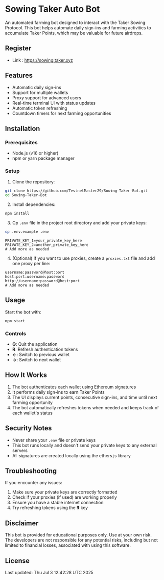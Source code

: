 # Sowing Taker Auto Bot

An automated farming bot designed to interact with the Taker Sowing Protocol. This bot helps automate daily sign-ins and farming activities to accumulate Taker Points, which may be valuable for future airdrops.

## Register

- Link : https://sowing.taker.xyz

## Features

- Automatic daily sign-ins
- Support for multiple wallets
- Proxy support for advanced users
- Real-time terminal UI with status updates
- Automatic token refreshing
- Countdown timers for next farming opportunities

## Installation

### Prerequisites

- Node.js (v16 or higher)
- npm or yarn package manager

### Setup

1. Clone the repository:

```bash
git clone https://github.com/TestnetMaster29/Sowing-Taker-Bot.git
cd Sowing-Taker-Bot
```

2. Install dependencies:

```bash
npm install
```

3. Cp  `.env` file in the project root directory and add your private keys:

```bash
cp .env.example .env
```
```
PRIVATE_KEY_1=your_private_key_here
PRIVATE_KEY_2=another_private_key_here
# Add more as needed
```

4. (Optional) If you want to use proxies, create a `proxies.txt` file and add one proxy per line:

```
username:password@host:port
host:port:username:password
http://username:password@host:port
# Add more as needed
```

## Usage

Start the bot with:

```bash
npm start
```

### Controls

- **Q**: Quit the application
- **R**: Refresh authentication tokens
- **←**: Switch to previous wallet
- **→**: Switch to next wallet

## How It Works

1. The bot authenticates each wallet using Ethereum signatures
2. It performs daily sign-ins to earn Taker Points
3. The UI displays current points, consecutive sign-ins, and time until next farming opportunity
4. The bot automatically refreshes tokens when needed and keeps track of each wallet's status

## Security Notes

- Never share your `.env` file or private keys
- This bot runs locally and doesn't send your private keys to any external servers
- All signatures are created locally using the ethers.js library

## Troubleshooting

If you encounter any issues:

1. Make sure your private keys are correctly formatted
2. Check if your proxies (if used) are working properly
3. Ensure you have a stable internet connection
4. Try refreshing tokens using the **R** key

## Disclaimer

This bot is provided for educational purposes only. Use at your own risk. The developers are not responsible for any potential risks, including but not limited to financial losses, associated with using this software.

## License

Last updated: Thu Jul  3 12:42:28 UTC 2025


